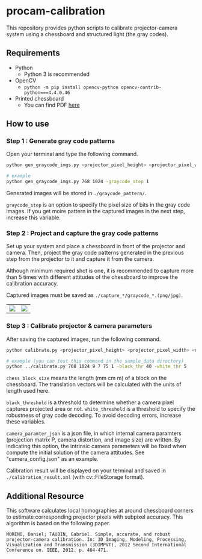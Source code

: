 # procam-calibration

This repository provides python scripts to calibrate projector-camera system using a chessboard and structured light (the gray codes).

## Requirements

* Python
    * Python 3 is recommended
* OpenCV
    * `python -m pip install opencv-python opencv-contrib-python===4.4.0.46`
* Printed chessboard
    * You can find PDF [here](http://opencv.jp/sample/pics/chesspattern_7x10.pdf)

## How to use
### Step 1 : Generate gray code patterns

Open your terminal and type the following command.

```sh
python gen_graycode_imgs.py <projector_pixel_height> <projector_pixel_width> [-graycode_step <graycode_step(default=1)>]

# example
python gen_graycode_imgs.py 768 1024 -graycode_step 1
```

Generated images will be stored in `./graycode_pattern/`.

`graycode_step` is an option to specify the pixel size of bits in the gray code images.
If you get moire pattern in the captured images in the next step, increase this variable.

### Step 2 : Project and capture the gray code patterns

Set up your system and place a chessboard in front of the projector and camera.
Then, project the gray code patterns generated in the previous step from the projector to it and capture it from the camera.

Although minimum required shot is one, it is recommended to capture more than 5 times with different attitudes of the chessboard to improve the calibration accuracy.

Captured images must be saved as `./capture_*/graycode_*.(png/jpg)`.

<table>
   <tr>
      <td><img src="./sample_data/capture_0/graycode_40.png"></td>
      <td><img src="./sample_data/capture_0/graycode_15.png"></td>
   </tr>
</table>

### Step 3 : Calibrate projector & camera parameters

After saving the captured images, run the following command.

```sh
python calibrate.py <projector_pixel_height> <projector_pixel_width> <num_chess_corners_vert> <num_chess_corners_hori> <chess_block_size> <graycode_step> [-black_thr <black_thr(default=40)>] [-white_thr <white_thr(default=5)>][-camera <camera_parameter_json>]

# example (you can test this command in the sample_data directory)
python ../calibrate.py 768 1024 9 7 75 1 -black_thr 40 -white_thr 5
```

`chess_block_size` means the length (mm cm m) of a block on the chessboard.
The translation vectors will be calculated with the units of length used here.

`black_threshold` is a threshold to determine whether a camera pixel captures projected area or not.
`white_threshold` is a threshold to specify the robustness of gray code decoding.
To avoid decoding errors, increase these variables.

`camera_paramter_json` is a json file, in which internal camera paramters (projection matrix P, camera distortion, and image size) are written.
By indicating this option, the intrinsic camera parameters will be fixed when compute the initial solution of the camera attitudes.
See "camera_config.json" as an example.

Calibration result will be displayed on your terminal and saved in `./calibration_result.xml` (with cv::FileStorage format).

## Additional Resource

This software calculates local homographies at around chessboard corners to estimate corresponding projector pixels with subpixel accuracy.
This algorithm is based on the following paper.

```
MORENO, Daniel; TAUBIN, Gabriel. Simple, accurate, and robust projector-camera calibration. In: 3D Imaging, Modeling, Processing, Visualization and Transmission (3DIMPVT), 2012 Second International Conference on. IEEE, 2012. p. 464-471.
```
